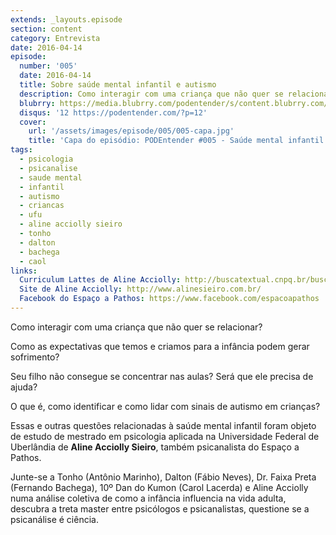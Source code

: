 ```yaml
---
extends: _layouts.episode
section: content
category: Entrevista
date: 2016-04-14
episode:
  number: '005'
  date: 2016-04-14
  title: Sobre saúde mental infantil e autismo
  description: Como interagir com uma criança que não quer se relacionar? Como as expectativas que temos e criamos para a infância podem gerar sofrimento? Seu filho não consegue se concentrar nas aulas? Será que ele precisa de ajuda? O que é, como identificar e como lidar com sinais de autismo em crianças? 
  blubrry: https://media.blubrry.com/podentender/s/content.blubrry.com/podentender/PODEntender_005_sobre_saude_mental_e_autismo.mp3
  disqus: '12 https://podentender.com/?p=12'
  cover:
    url: '/assets/images/episode/005/005-capa.jpg'
    title: 'Capa do episódio: PODEntender #005 - Saúde mental infantil e autismo'
tags:
  - psicologia
  - psicanalise
  - saude mental
  - infantil
  - autismo
  - criancas
  - ufu
  - aline acciolly sieiro
  - tonho
  - dalton
  - bachega
  - caol
links:
  Curriculum Lattes de Aline Acciolly: http://buscatextual.cnpq.br/buscatextual/visualizacv.do?id=K4281405U8
  Site de Aline Acciolly: http://www.alinesieiro.com.br/
  Facebook do Espaço a Pathos: https://www.facebook.com/espacoapathos
---
```


Como interagir com uma criança que não quer se relacionar?

Como as expectativas que temos e criamos para a infância podem gerar sofrimento?

Seu filho não consegue se concentrar nas aulas? Será que ele precisa de ajuda?

O que é, como identificar e como lidar com sinais de autismo em crianças?

Essas e outras questões relacionadas à saúde mental infantil foram objeto de estudo de mestrado
em psicologia aplicada na Universidade Federal de Uberlândia de **Aline Acciolly Sieiro**,
também psicanalista do Espaço a Pathos.

Junte-se a Tonho (Antônio Marinho), Dalton (Fábio Neves), Dr. Faixa Preta (Fernando Bachega),
10º Dan do Kumon (Carol Lacerda) e Aline Acciolly numa análise coletiva de como a infância
influencia na vida adulta, descubra a treta master entre psicólogos e psicanalistas,
questione se a psicanálise é ciência.
